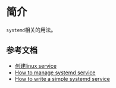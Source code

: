 # 简介

`systemd`相关的用法。


## 参考文档

* [创建linux service](https://medium.com/@benmorel/creating-a-linux-service-with-systemd-611b5c8b91d6)
* [How to manage systemd service](https://www.digitalocean.com/community/tutorials/how-to-use-systemctl-to-manage-systemd-services-and-units)
* [How to write a simple systemd service](https://linuxconfig.org/how-to-write-a-simple-systemd-service)
